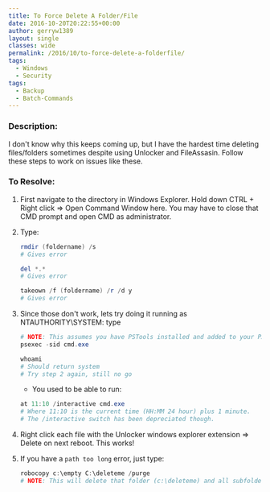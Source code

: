 ```yaml
---
title: To Force Delete A Folder/File
date: 2016-10-20T20:22:55+00:00
author: gerryw1389
layout: single
classes: wide
permalink: /2016/10/to-force-delete-a-folderfile/
tags:
  - Windows
  - Security
tags:
  - Backup
  - Batch-Commands
---
```

<!--more-->

### Description:

I don't know why this keeps coming up, but I have the hardest time deleting files/folders sometimes despite using Unlocker and FileAssasin. Follow these steps to work on issues like these.

### To Resolve:

1. First navigate to the directory in Windows Explorer. Hold down CTRL + Right click => Open Command Window here. You may have to close that CMD prompt and open CMD as administrator.

2. Type:

   ```powershell
   rmdir (foldername) /s 
   # Gives error

   del *.* 
   # Gives error

   takeown /f (foldername) /r /d y 
   # Gives error
   ```

3. Since those don't work, lets try doing it running as NTAUTHORITY\SYSTEM: type

   ```powershell
   # NOTE: This assumes you have PSTools installed and added to your PATH variable.
   psexec -sid cmd.exe

   whoami 
   # Should return system
   # Try step 2 again, still no go
   ```

   - You used to be able to run:

   ```powershell
   at 11:10 /interactive cmd.exe
   # Where 11:10 is the current time (HH:MM 24 hour) plus 1 minute.
   # The /interactive switch has been depreciated though.
   ```


4. Right click each file with the Unlocker windows explorer extension => Delete on next reboot. This works!

5. If you have a `path too long` error, just type:

   ```powershell
   robocopy c:\empty C:\deleteme /purge
   # NOTE: This will delete that folder (c:\deleteme) and all subfolders for you!
   ```